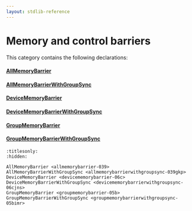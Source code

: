 ```yaml
---
layout: stdlib-reference
---
```

# Memory and control barriers

This category contains the following declarations:

#### [AllMemoryBarrier](allmemorybarrier-039.md)

#### [AllMemoryBarrierWithGroupSync](allmemorybarrierwithgroupsync-039gkp.md)

#### [DeviceMemoryBarrier](devicememorybarrier-06c.md)

#### [DeviceMemoryBarrierWithGroupSync](devicememorybarrierwithgroupsync-06cjns.md)

#### [GroupMemoryBarrier](groupmemorybarrier-05b.md)

#### [GroupMemoryBarrierWithGroupSync](groupmemorybarrierwithgroupsync-05bimr.md)


```{toctree}
:titlesonly:
:hidden:

AllMemoryBarrier <allmemorybarrier-039>
AllMemoryBarrierWithGroupSync <allmemorybarrierwithgroupsync-039gkp>
DeviceMemoryBarrier <devicememorybarrier-06c>
DeviceMemoryBarrierWithGroupSync <devicememorybarrierwithgroupsync-06cjns>
GroupMemoryBarrier <groupmemorybarrier-05b>
GroupMemoryBarrierWithGroupSync <groupmemorybarrierwithgroupsync-05bimr>
```

<script>
// Fix .md links to .html when on ReadTheDocs
if (window.location.hostname.includes('readthedocs') || 
    window.location.hostname.includes('rtfd.io')) {
  document.addEventListener('DOMContentLoaded', function() {
    const links = document.querySelectorAll('a');
    links.forEach(link => {
      const href = link.getAttribute('href');
      if (href && href.includes('.md')) {
        // This regex will handle .md links with or without fragment identifiers or query parameters
        link.href = link.href.replace(/(.+)\.md(#[^?]*)?(\?.*)?$/, '$1.html$2$3');
      }
    });
  });
}
</script>
